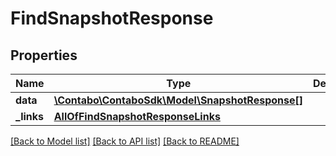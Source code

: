 # FindSnapshotResponse

## Properties
Name | Type | Description | Notes
------------ | ------------- | ------------- | -------------
**data** | [**\Contabo\ContaboSdk\Model\SnapshotResponse[]**](SnapshotResponse.md) |  | 
**_links** | [**AllOfFindSnapshotResponseLinks**](AllOfFindSnapshotResponseLinks.md) |  | 

[[Back to Model list]](../../README.md#documentation-for-models) [[Back to API list]](../../README.md#documentation-for-api-endpoints) [[Back to README]](../../README.md)

